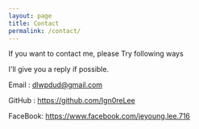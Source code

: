 ```yaml
---
layout: page
title: Contact
permalink: /contact/
---
```


If you want to contact me, please Try following ways

I'll give you a reply if possible.

Email 	: dlwpdud@gmail.com

GitHub	: https://github.com/Ign0reLee

FaceBook: https://www.facebook.com/jeyoung.lee.716